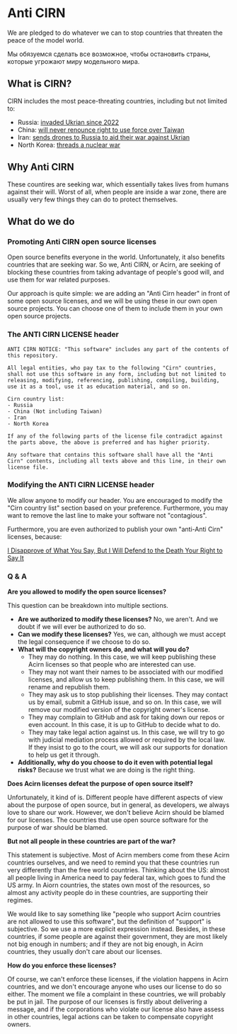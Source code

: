 # Anti CIRN

We are pledged to do whatever we can to stop countries that threaten the peace of the model world.

Мы обязуемся сделать все возможное, чтобы остановить страны, которые угрожают миру модельного мира.

## What is CIRN?

CIRN includes the most peace-threating countries, including but not limited to:

- Russia: [invaded Ukrian since 2022](https://en.wikipedia.org/wiki/2022_Russian_invasion_of_Ukraine)
- China: [will never renounce right to use force over Taiwan](https://www.reuters.com/world/china/xi-china-will-never-renounce-right-use-force-over-taiwan-2022-10-16/)
- Iran: [sends drones to Russia to aid their war against Ukrian](https://breakingdefense.com/2023/01/uk-minister-iran-made-big-mistake-in-giving-drones-to-russia-for-ukraine-war/)
- North Korea: [threads a nuclear war](https://www.pbs.org/newshour/world/north-korea-fires-2-missiles-into-sea-continuing-nuclear-threat-escalation)

## Why Anti CIRN

These countires are seeking war, which essentially takes lives from humans against their will. Worst of all, when people are inside a war zone, there are usually very few things they can do to protect themselves.

## What do we do

### Promoting Anti CIRN open source licenses

Open source benefits everyone in the world. Unfortunately, it also benefits countries that are seeking war. So we, Anti CIRN, or Acirn, are seeking of blocking these countries from taking advantage of people's good will, and use them for war related purposes.

Our approach is quite simple: we are adding an "Anti Cirn header" in front of some open source licenses, and we will be using these in our own open source projects. You can choose one of them to include them in your own open source projects.

### The ANTI CIRN LICENSE header

```
ANTI CIRN NOTICE: "This software" includes any part of the contents of this repository.

All legal entities, who pay tax to the following "Cirn" countries, shall not use this software in any form, including but not limited to releasing, modifying, referencing, publishing, compiling, building, use it as a tool, use it as education material, and so on. 

Cirn country list:
- Russia
- China (Not including Taiwan)
- Iran
- North Korea

If any of the following parts of the license file contradict against the parts above, the above is preferred and has higher priority.

Any software that contains this software shall have all the "Anti Cirn" contents, including all texts above and this line, in their own license file.
```

### Modifying the ANTI CIRN LICENSE header

We allow anyone to modify our header. You are encouraged to modify the "Cirn country list" section based on your preference. Furthermore, you may want to remove the last line to make your software not "contagious".

Furthermore, you are even authorized to publish your own "anti-Anti Cirn" licenses, because:

[I Disapprove of What You Say, But I Will Defend to the Death Your Right to Say It](https://quoteinvestigator.com/2015/06/01/defend-say/)

### Q & A

**Are you allowed to modify the open source licenses?**

This question can be breakdown into multiple sections.

- **Are we authorized to modify these licenses?** No, we aren't. And we doubt if we will ever be authorized to do so.
- **Can we modify these licenses?** Yes, we can, although we must accept the legal consequence if we choose to do so.
- **What will the copyright owners do, and what will you do?**
  - They may do nothing. In this case, we will keep publishing these Acirn licenses so that people who are interested can use.
  - They may not want their names to be associated with our modified licenses, and allow us to keep publishing them. In this case, we will rename and republish them.
  - They may ask us to stop publishing their licenses. They may contact us by email, submit a GitHub issue, and so on. In this case, we will remove our modified version of the copyright owner's license.
  - They may complain to GitHub and ask for taking down our repos or even account. In this case, it is up to GitHub to decide what to do.
  - They may take legal action against us. In this case, we will try to go with judicial mediation process allowed or required by the local law. If they insist to go to the court, we will ask our supports for donation to help us get it through.
- **Additionally, why do you choose to do it even with potential legal risks?** Because we trust what we are doing is the right thing.

**Does Acirn licenses defeat the purpose of open source itself?**

Unfortunately, it kind of is. Different people have different aspects of view about the purpose of open source, but in general, as developers, we always love to share our work. However, we don't believe Acirn should be blamed for our licenses. The countries that use open source software for the purpose of war should be blamed.

**But not all people in these countries are part of the war?**

This statement is subjective. Most of Acirn members come from these Acirn countries ourselves, and we need to remind you that these countries run very differently than the free world countries. Thinking about the US: almost all people living in America need to pay federal tax, which goes to fund the US army. In Aiorn countries, the states own most of the resources, so almost any activity people do in these countries, are supporting their regimes.

We would like to say something like "people who support Acirn countries are not allowed to use this software", but the definition of "support" is subjective. So we use a more explicit expression instead. Besides, in these countries, if some people are against their government, they are most likely not big enough in numbers; and if they are not big enough, in Acirn countries, they usually don't care about our licenses.

**How do you enforce these licenses?**

Of course, we can't enforce these licenses, if the violation happens in Acirn countries, and we don't encourage anyone who uses our license to do so either. The moment we file a complaint in these countries, we will probably be put in jail. The purpose of our licenses is firstly about delivering a message, and if the corporations who violate our license also have assess in other countries, legal actions can be taken to compensate copyright owners.
